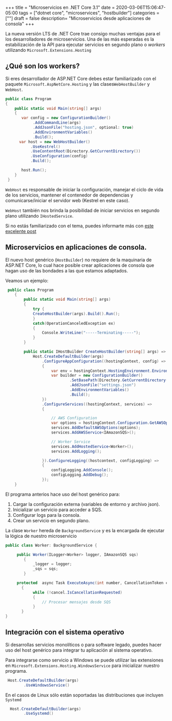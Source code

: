 +++
title = "Microservicios en .NET Core 3.1"
date = 2020-03-06T15:06:47-05:00
tags = ["dotnet core", "microservices", "hostbuilder"]
categories = [""]
draft = false
description= "Microservicios desde aplicaciones de consola"
+++

La nueva versión LTS de .NET Core trae consigo muchas ventajas para el
los desarrolladores de microservicios. Una de las más esperadas es la
estabilización de la API para ejecutar servicios en segundo plano o
*workers* utilizando `Microsoft.Extensions.Hosting`

## ¿Qué son los workers?

Si eres desarrollador de ASP.NET Core debes estar familiarizado con el
paquete `Microsoft.AspNetCore.Hosting` y las clases`WebHostBuilder` y
`WebHost`.

```cs
public class Program
{
    public static void Main(string[] args)
    {
	   var config = new ConfigurationBuilder()
            .AddCommandLine(args)
            .AddJsonFile("hosting.json", optional: true)
			.AddEnvironmentVariables()
            .Build();
      var host = new WebHostBuilder()
           .UseKestrel()
           .UseContentRoot(Directory.GetCurrentDirectory())
		   .UseConfiguration(config)
           .Build();

       host.Run();
    }
 }
```

`WebHost` es responsable de iniciar la configuración, manejar el ciclo
de vida de los servicios, mantener el contenedor de dependencias y
comunicarse/iniciar el servidor web (Kestrel en este caso).

`WebHost` también nos brinda la posibilidad de iniciar servicios en
segundo plano utilizando `IHostedService`.

Si no estás familiarizado con el tema, puedes informarte más con [este excelente post](https://www.stevejgordon.co.uk/asp-net-core-2-ihostedservice
"Implementing IHostedService in ASP.NET Core 2.0")

## Microservicios en aplicaciones de consola.

El nuevo host genérico (`HostBuilder`) no requiere de la maquinaria de
ASP.NET Core, lo cual hace posible crear aplicaciones de consola que
hagan uso de las bondades a las que estamos adaptados.

Veamos un ejemplo:

```cs
 public class Program
    {
        public static void Main(string[] args)
        {
            try {
            CreateHostBuilder(args).Build().Run();
            }
            catch(OperationCanceledException ex)
            {
                Console.WriteLine("-----Terminating-----");
            }
        }

        public static IHostBuilder CreateHostBuilder(string[] args) =>
            Host.CreateDefaultBuilder(args)
                .ConfigureAppConfiguration((hostingContext, config) =>
                {
				    var env = hostingContext.HostingEnvironment.EnvironmentName;
                    var builder = new ConfigurationBuilder()
                            .SetBasePath(Directory.GetCurrentDirectory())
                            .AddJsonFile("settings.json")
                            .AddEnvironmentVariables()
                            .Build();
                })
                .ConfigureServices((hostingContext, services) =>
                {

	                // AWS Configuration
                    var options = hostingContext.Configuration.GetAWSOptions();
                    services.AddDefaultAWSOptions(options);
                    services.AddAWSService<IAmazonSQS>();

                    // Worker Service
                    services.AddHostedService<Worker>();
                    services.AddLogging();

                }).ConfigureLogging((hostcontext, configLogging) =>
                {
                    configLogging.AddConsole();
                    configLogging.AddDebug();
                });
    }
```

El programa anterios hace uso del host genérico para:

1. Cargar la configuración externa (variables de entorno y archivo json).
2. Inicializar un servicio para acceder a SQS.
3. Configurar logs para la consola.
4. Crear un servicio en segundo plano.

La clase `Worker` hereda de `BackgroundService` y es la encargada de
ejecutar la lógica de nuestro microservicio

```cs
public class Worker: BackgroundService {

	 public Worker(ILogger<Worker> logger, IAmazonSQS sqs)
        {
            _logger = logger;
            _sqs = sqs;
	    }

	 protected  async Task ExecuteAsync(int number, CancellationToken cancel)
       {
            while (!cancel.IsCancellationRequested)
            {
				// Procesar mensajes desde SQS
			}
	   }
}
```

## Integración con el sistema operativo

Si desarrollas servicios monolíticos o para software legado, puedes
hacer uso del host genérico para integrar tu aplicación al sistema
operativo.

Para integrarse como servicio a Windows se puede utilizar las
extensiones en `Microsoft.Extensions.Hosting.WindowsService` para
inicializar nuestro programa.

```cs
 Host.CreateDefaultBuilder(args)
        .UseWindowsService()
```

En el casos de Linux sólo están soportadas las distribuciones que incluyen
`Systemd`

```cs
  Host.CreateDefaultBuilder(args)
        .UseSystemd()
```
